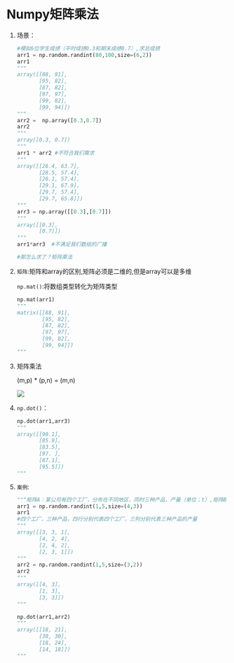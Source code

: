 # Numpy矩阵乘法

1. 场景：

   ```python
   #模拟6位学生成绩（平时成绩0.3和期末成绩0.7）,求总成绩
   arr1 = np.random.randint(80,100,size=(6,2))
   arr1
   """
   array([[88, 91],
          [95, 82],
          [87, 82],
          [97, 97],
          [99, 82],
          [99, 94]])
   """
   arr2 =  np.array([0.3,0.7])
   arr2
   """
   array([0.3, 0.7])
   """
   arr1 * arr2 #不符合我们需求
   """
   array([[26.4, 63.7],
          [28.5, 57.4],
          [26.1, 57.4],
          [29.1, 67.9],
          [29.7, 57.4],
          [29.7, 65.8]])
   """
   arr3 = np.array([[0.3],[0.7]])
   """
   array([[0.3],
          [0.7]])
   """
   arr1*arr3  #不满足我们数组的广播
   
   #那怎么求了？矩阵乘法
   ```

2. `矩阵`:矩阵和array的区别,矩阵必须是二维的,但是array可以是多维

   `np.mat()`:将数组类型转化为矩阵类型

   ```python
   np.mat(arr1)
   """
   matrix([[88, 91],
           [95, 82],
           [87, 82],
           [97, 97],
           [99, 82],
           [99, 94]])
   """
   ```

3. 矩阵乘法

   (m,p) * (p,n) = (m,n)

   ![](C:\Users\唐禹\Desktop\数据分析-唐禹\矩阵相乘规则.png)

4. `np.dot()`：

   ```python
   np.dot(arr1,arr3)
   """
   array([[90.1],
          [85.9],
          [83.5],
          [97. ],
          [87.1],
          [95.5]])
   """
   
   ```

5. `案例`:

   ```python
   """矩阵A：某公司有四个工厂，分布在不同地区，同时三种产品，产量（单位；t）,矩阵B：第一列表示三种产品的单件利润，第二列表示三种产品的单件体积。求工厂利润和四个工厂产品体积"""
   arr1 = np.random.randint(1,5,size=(4,3))
   arr1
   #四个工厂，三种产品，四行分别代表四个工厂，三列分别代表三种产品的产量
   """
   array([[3, 3, 1],
          [4, 2, 4],
          [2, 4, 2],
          [2, 3, 1]])
   """
   arr2 = np.random.randint(1,5,size=(3,2))
   arr2
   """
   array([[4, 3],
          [1, 3],
          [3, 3]])
   """
   
   np.dot(arr1,arr2)
   """
   array([[18, 21],
          [30, 30],
          [18, 24],
          [14, 18]])
   """
   ```

